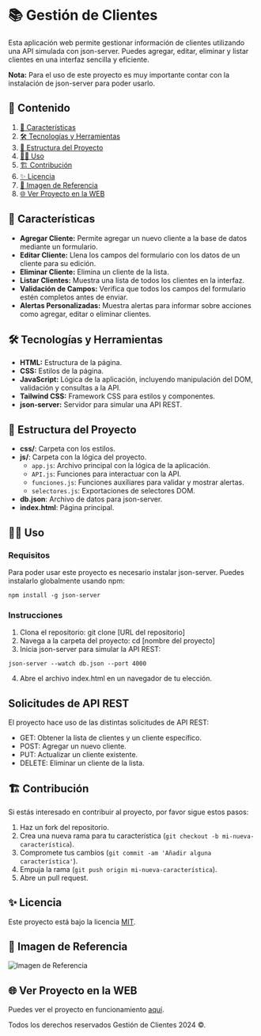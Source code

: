 # 📚 Gestión de Clientes

Esta aplicación web permite gestionar información de clientes utilizando una API simulada con json-server. Puedes agregar, editar, eliminar y listar clientes en una interfaz sencilla y eficiente.

**Nota:** Para el uso de este proyecto es muy importante contar con la instalación de json-server para poder usarlo.

## 🎯 Contenido

1. [📝 Características](#📝-características)
2. [🛠️ Tecnologías y Herramientas](#🛠️-tecnologías-y-herramientas)
3. [🚀 Estructura del Proyecto](#🚀-estructura-del-proyecto)
4. [🧑‍💻 Uso](#🧑‍💻-uso)
5. [🏗️ Contribución](#🏗️-contribución)
6. [✨ Licencia](#✨-licencia)
7. [🙈 Imagen de Referencia](#🙈-imagen-de-referencia)
8. [🌐 Ver Proyecto en la WEB](#🌐-ver-proyecto-en-la-web)

## 📝 Características

- **Agregar Cliente:** Permite agregar un nuevo cliente a la base de datos mediante un formulario.
- **Editar Cliente:** Llena los campos del formulario con los datos de un cliente para su edición.
- **Eliminar Cliente:** Elimina un cliente de la lista.
- **Listar Clientes:** Muestra una lista de todos los clientes en la interfaz.
- **Validación de Campos:** Verifica que todos los campos del formulario estén completos antes de enviar.
- **Alertas Personalizadas:** Muestra alertas para informar sobre acciones como agregar, editar o eliminar clientes.

## 🛠️ Tecnologías y Herramientas

- **HTML:** Estructura de la página.
- **CSS:** Estilos de la página.
- **JavaScript:** Lógica de la aplicación, incluyendo manipulación del DOM, validación y consultas a la API.
- **Tailwind CSS:** Framework CSS para estilos y componentes.
- **json-server:** Servidor para simular una API REST.

## 🚀 Estructura del Proyecto

- **css/**: Carpeta con los estilos.
- **js/**: Carpeta con la lógica del proyecto.
  - `app.js`: Archivo principal con la lógica de la aplicación.
  - `API.js`: Funciones para interactuar con la API.
  - `funciones.js`: Funciones auxiliares para validar y mostrar alertas.
  - `selectores.js`: Exportaciones de selectores DOM.
- **db.json**: Archivo de datos para json-server.
- **index.html**: Página principal.

## 🧑‍💻 Uso

### Requisitos

Para poder usar este proyecto es necesario instalar json-server. Puedes instalarlo globalmente usando npm:

```
npm install -g json-server
```

### Instrucciones

1. Clona el repositorio: git clone [URL del repositorio]
2. Navega a la carpeta del proyecto: cd [nombre del proyecto]
3. Inicia json-server para simular la API REST:

```
json-server --watch db.json --port 4000
```

4. Abre el archivo index.html en un navegador de tu elección.

## Solicitudes de API REST

El proyecto hace uso de las distintas solicitudes de API REST:

- GET: Obtener la lista de clientes y un cliente específico.
- POST: Agregar un nuevo cliente.
- PUT: Actualizar un cliente existente.
- DELETE: Eliminar un cliente de la lista.

## 🏗️ Contribución

Si estás interesado en contribuir al proyecto, por favor sigue estos pasos:

1. Haz un fork del repositorio.
2. Crea una nueva rama para tu característica (`git checkout -b mi-nueva-característica`).
3. Compromete tus cambios (`git commit -am 'Añadir alguna característica'`).
4. Empuja la rama (`git push origin mi-nueva-característica`).
5. Abre un pull request.

## ✨ Licencia

Este proyecto está bajo la licencia [MIT](https://opensource.org/licenses/MIT).

## 🙈 Imagen de Referencia

![Imagen de Referencia](https://i.postimg.cc/wBWmdkBP/CRM-JSON-SERVER.png)

## 🌐 Ver Proyecto en la WEB

Puedes ver el proyecto en funcionamiento [aquí](https://jmatochepascual.github.io/CRM-CRUD-JSON-SERVER/).

Todos los derechos reservados Gestión de Clientes 2024 ©.
